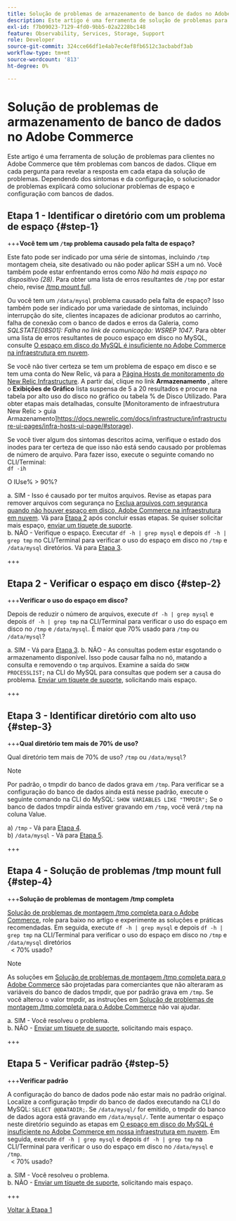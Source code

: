 ```yaml
---
title: Solução de problemas de armazenamento de banco de dados no Adobe Commerce
description: Este artigo é uma ferramenta de solução de problemas para clientes no Adobe Commerce que têm problemas com bancos de dados. Clique em cada pergunta para revelar a resposta em cada etapa da solução de problemas. Dependendo dos sintomas e da configuração, o solucionador de problemas explicará como solucionar problemas de espaço e configuração com bancos de dados.
exl-id: f7b09023-7129-4fd0-9bb5-02a2228bc148
feature: Observability, Services, Storage, Support
role: Developer
source-git-commit: 324cce66df1e4ab7ec4ef8fb6512c3acbabdf3ab
workflow-type: tm+mt
source-wordcount: '813'
ht-degree: 0%

---
```


# Solução de problemas de armazenamento de banco de dados no Adobe Commerce

Este artigo é uma ferramenta de solução de problemas para clientes no Adobe Commerce que têm problemas com bancos de dados. Clique em cada pergunta para revelar a resposta em cada etapa da solução de problemas. Dependendo dos sintomas e da configuração, o solucionador de problemas explicará como solucionar problemas de espaço e configuração com bancos de dados.

## Etapa 1 - Identificar o diretório com um problema de espaço {#step-1}

+++**Você tem um `/tmp` problema causado pela falta de espaço?**

Este fato pode ser indicado por uma série de sintomas, incluindo `/tmp` montagem cheia, site desativado ou não poder aplicar SSH a um nó. Você também pode estar enfrentando erros como _Não há mais espaço no dispositivo (28)_. Para obter uma lista de erros resultantes de `/tmp` por estar cheio, revise [/tmp mount full](/help/troubleshooting/miscellaneous/tmp-mount-full.md).

Ou você tem um `/data/mysql` problema causado pela falta de espaço? Isso também pode ser indicado por uma variedade de sintomas, incluindo interrupção do site, clientes incapazes de adicionar produtos ao carrinho, falha de conexão com o banco de dados e erros da Galeria, como _SQLSTATE\[08S01\]: Falha no link de comunicação: WSREP 1047_. Para obter uma lista de erros resultantes de pouco espaço em disco no MySQL, consulte [O espaço em disco do MySQL é insuficiente no Adobe Commerce na infraestrutura em nuvem](/help/troubleshooting/database/mysql-disk-space-is-low-on-magento-commerce-cloud.md).

Se você não tiver certeza se tem um problema de espaço em disco e se tem uma conta do New Relic, vá para a [Página Hosts de monitoramento do New Relic Infrastructure](https://docs.newrelic.com/docs/infrastructure/infrastructure-ui-pages/infra-hosts-ui-page/). A partir daí, clique no link **Armazenamento** , altere o **Exibições de Gráfico** lista suspensa de 5 a 20 resultados e procure na tabela por alto uso do disco no gráfico ou tabela % de Disco Utilizado. Para obter etapas mais detalhadas, consulte [Monitoramento de infraestrutura New Relic > guia Armazenamento]https://docs.newrelic.com/docs/infrastructure/infrastructure-ui-pages/infra-hosts-ui-page/#storage).

Se você tiver algum dos sintomas descritos acima, verifique o estado dos inodes para ter certeza de que isso não está sendo causado por problemas de número de arquivo. Para fazer isso, execute o seguinte comando no CLI/Terminal:\
`df -ih`

O IUse% > 90%?

a. SIM - Isso é causado por ter muitos arquivos. Revise as etapas para remover arquivos com segurança no [Exclua arquivos com segurança quando não houver espaço em disco, Adobe Commerce na infraestrutura em nuvem](/help/troubleshooting/miscellaneous/safely-delete-files-when-out-of-disk-space-adobe-commerce-on-our-cloud-architecture.md). Vá para [Etapa 2](#step-2) após concluir essas etapas. Se quiser solicitar mais espaço, [enviar um tíquete de suporte](/help/help-center-guide/help-center/magento-help-center-user-guide.md#submit-ticket).\
b. NÃO - Verifique o espaço. Executar `df -h | grep mysql` e depois `df -h | grep tmp` no CLI/Terminal para verificar o uso do espaço em disco no `/tmp` e `/data/mysql` diretórios. Vá para [Etapa 3](#step-3).

+++

## Etapa 2 - Verificar o espaço em disco {#step-2}

+++**Verificar o uso do espaço em disco?**

Depois de reduzir o número de arquivos, execute `df -h | grep mysql` e depois `df -h | grep tmp` na CLI/Terminal para verificar o uso do espaço em disco no `/tmp` e `/data/mysql`. É maior que 70% usado para `/tmp` ou `/data/mysql`?

a. SIM - Vá para [Etapa 3](#step-3).
b. NÃO - As consultas podem estar esgotando o armazenamento disponível. Isso pode causar falha no nó, matando a consulta e removendo o `tmp` arquivos. Examine a saída do `SHOW PROCESSLIST;` na CLI do MySQL para consultas que podem ser a causa do problema. [Enviar um tíquete de suporte](/help/help-center-guide/help-center/magento-help-center-user-guide.md#submit-ticket), solicitando mais espaço.

+++

## Etapa 3 - Identificar diretório com alto uso {#step-3}

+++**Qual diretório tem mais de 70% de uso?**

Qual diretório tem mais de 70% de uso? `/tmp` ou `/data/mysql`?

>[!NOTE]
>
>Por padrão, o tmpdir do banco de dados grava em `/tmp`. Para verificar se a configuração do banco de dados ainda está nesse padrão, execute o seguinte comando na CLI do MySQL: `SHOW VARIABLES LIKE "TMPDIR";` Se o banco de dados tmpdir ainda estiver gravando em `/tmp`, você verá `/tmp` na coluna Value.

a) `/tmp` - Vá para [Etapa 4](#step-4). \
b) `/data/mysql` - Vá para [Etapa 5](#step-5).

+++

## Etapa 4 - Solução de problemas /tmp mount full {#step-4}

+++**Solução de problemas de montagem /tmp completa**

[Solução de problemas de montagem /tmp completa para o Adobe Commerce](/help/troubleshooting/miscellaneous/tmp-mount-full.md), role para baixo no artigo e experimente as soluções e práticas recomendadas. Em seguida, execute `df -h | grep mysql` e depois `df -h | grep tmp` na CLI/Terminal para verificar o uso do espaço em disco no `/tmp` e `/data/mysql` diretórios\
  &lt; 70% usado?

>[!NOTE]
>
>As soluções em [Solução de problemas de montagem /tmp completa para o Adobe Commerce](/help/troubleshooting/miscellaneous/tmp-mount-full.md) são projetadas para comerciantes que não alteraram as variáveis do banco de dados tmpdir, que por padrão grava em `/tmp`. Se você alterou o valor tmpdir, as instruções em [Solução de problemas de montagem /tmp completa para o Adobe Commerce](/help/troubleshooting/miscellaneous/tmp-mount-full.md) não vai ajudar.

a. SIM - Você resolveu o problema. \
b. NÃO - [Enviar um tíquete de suporte](/help/help-center-guide/help-center/magento-help-center-user-guide.md#submit-ticket), solicitando mais espaço.

+++

## Etapa 5 - Verificar padrão {#step-5}

+++**Verificar padrão**

A configuração do banco de dados pode não estar mais no padrão original. Localize a configuração tmpdir do banco de dados executando na CLI do MySQL: `SELECT @@DATADIR;`. Se `/data/mysql/` for emitido, o tmpdir do banco de dados agora está gravando em `/data/mysql/`. Tente aumentar o espaço neste diretório seguindo as etapas em [O espaço em disco do MySQL é insuficiente no Adobe Commerce em nossa infraestrutura em nuvem](/help/troubleshooting/database/mysql-disk-space-is-low-on-magento-commerce-cloud.md). Em seguida, execute `df -h | grep mysql` e depois `df -h | grep tmp` na CLI/Terminal para verificar o uso do espaço em disco no `/data/mysql` e `/tmp`.\
  &lt; 70% usado?

a. SIM - Você resolveu o problema. \
b. NÃO - [Enviar um tíquete de suporte](/help/help-center-guide/help-center/magento-help-center-user-guide.md#submit-ticket), solicitando mais espaço.

+++

[Voltar à Etapa 1](#step-1)
